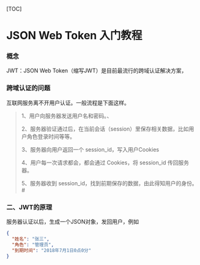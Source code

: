 [TOC]

# JSON Web Token 入门教程
### 概念

 JWT：JSON Web Token（缩写JWT）是目前最流行的跨域认证解决方案，

### 跨域认证的问题

互联网服务离不开用户认证。一般流程是下面这样。

> 1、用户向服务器发送用户名和密码。、
>
> 2、服务器验证通过后，在当前会话（session）里保存相关数据，比如用户角色登录时间等等。
>
> 3、服务器向用户返回一个 session_id，写入用户Cookies
>
> 4、用户每一次请求都会，都会通过 Cookies，将 session_id 传回服务器。
>
> 5、服务器收到 session_id，找到前期保存的数据，由此得知用户的身份。#

### 二、JWT的原理

服务器认证以后，生成一个JSON对象，发回用户，例如

```json
{
  "姓名": "张三",
  "角色": "管理员",
  "到期时间": "2018年7月1日0点0分"
}
```



